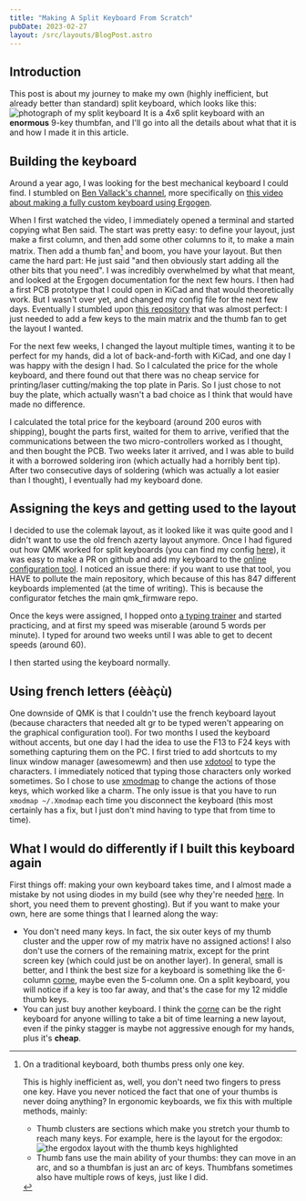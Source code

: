 ```yaml
---
title: "Making A Split Keyboard From Scratch"
pubDate: 2023-02-27
layout: /src/layouts/BlogPost.astro
---
```



## Introduction

This post is about my journey to make my own (highly inefficient, but already better than standard) split keyboard, which looks like this:
![photograph of my split keyboard](/assets/split_keyboard/supersplit.webp)
It is a 4x6 split keyboard with an **enormous** 9-key thumbfan, and I'll go into all the details about what that it is and how I made it in this article.

## Building the keyboard

Around a year ago, I was looking for the best mechanical keyboard I could find. I stumbled on [Ben Vallack's channel](https://www.youtube.com/channel/UC4NNPgQ9sOkBjw6GlkgCylg), more specifically on [this video about making a fully custom keyboard using Ergogen](https://www.youtube.com/watch?v=UKfeJrRIcxw).

When I first watched the video, I immediately opened a terminal and started copying what Ben said. The start was pretty easy: to define your layout, just make a first column, and then add some other columns to it, to make a main matrix. Then add a thumb fan[^1] and boom, you have your layout. But then came the hard part: He just said "and then obviously start adding all the other bits that you need". I was incredibly overwhelmed by what that meant, and looked at the Ergogen documentation for the next few hours. I then had a first PCB prototype that I could open in KiCad and that would theoretically work. But I wasn't over yet, and changed my config file for the next few days. Eventually I stumbled upon [this repository](https://github.com/scipioni/clavis) that was almost perfect: I just needed to add a few keys to the main matrix and the thumb fan to get the layout I wanted.

For the next few weeks, I changed the layout multiple times, wanting it to be perfect for my hands, did a lot of back-and-forth with KiCad, and one day I was happy with the design I had. So I calculated the price for the whole keyboard, and there found out that there was no cheap service for printing/laser cutting/making the top plate in Paris. So I just chose to not buy the plate, which actually wasn't a bad choice as I think that would have made no difference.

I calculated the total price for the keyboard (around 200 euros with shipping), bought the parts first, waited for them to arrive, verified that the communications between the two micro-controllers worked as I thought, and then bought the PCB. Two weeks later it arrived, and I was able to build it with a borrowed soldering iron (which actually had a horribly bent tip). After two consecutive days of soldering (which was actually a lot easier than I thought), I eventually had my keyboard done.

## Assigning the keys and getting used to the layout

I decided to use the colemak layout, as it looked like it was quite good and I didn't want to use the old french azerty layout anymore. Once I had figured out how QMK worked for split keyboards (you can find my config [here](https://github.com/qmk/qmk_firmware/tree/master/keyboards/supersplit)), it was easy to make a PR on github and add my keyboard to the [online configuration tool](https://config.qmk.fm/). I noticed an issue there: if you want to use that tool, you HAVE to pollute the main repository, which because of this has 847 different keyboards implemented (at the time of writing). This is because the configurator fetches the main qmk_firmware repo.

Once the keys were assigned, I hopped onto [a typing trainer](https://monkeytype.com/) and started practicing, and at first my speed was miserable (around 5 words per minute). I typed for around two weeks until I was able to get to decent speeds (around 60).

I then started using the keyboard normally.

## Using french letters (éèàçù)
One downside of QMK is that I couldn't use the french keyboard layout (because characters that needed alt gr to be typed weren't appearing on the graphical configuration tool). For two months I used the keyboard without accents, but one day I had the idea to use the F13 to F24 keys with something capturing them on the PC. I first tried to add shortcuts to my linux window manager (awesomewm) and then use [xdotool](https://man.archlinux.org/man/xdotool.1.en) to type the characters. I immediately noticed that typing those characters only worked sometimes. So I chose to use [xmodmap](https://wiki.archlinux.org/title/xmodmap) to change the actions of those keys, which worked like a charm. The only issue is that you have to run `xmodmap ~/.Xmodmap` each time you disconnect the keyboard (this most certainly has a fix, but I just don't mind having to type that from time to time).

## What I would do differently if I built this keyboard again

First things off: making your own keyboard takes time, and I almost made a mistake by not using diodes in my build (see why they're needed [here](https://deskthority.net/wiki/Rollover,_blocking_and_ghosting). In short, you need them to prevent ghosting). But if you want to make your own, here are some things that I learned along the way:
- You don't need many keys. In fact, the six outer keys of my thumb cluster and the upper row of my matrix have no assigned actions! I also don't use the corners of the remaining matrix, except for the print screen key (which could just be on another layer). In general, small is better, and I think the best size for a keyboard is something like the 6-column [corne](https://github.com/foostan/crkbd), maybe even the 5-column one. On a split keyboard, you will notice if a key is too far away, and that's the case for my 12 middle thumb keys.
- You can just buy another keyboard. I think the [corne](https://github.com/foostan/crkbd) can be the right keyboard for anyone willing to take a bit of time learning a new layout, even if the pinky stagger is maybe not aggressive enough for my hands, plus it's **cheap**.


[^1]: On a traditional keyboard, both thumbs press only one key.

    This is highly inefficient as, well, you don't need two fingers to press one key. Have you never noticed the fact that one of your thumbs is never doing anything? In ergonomic keyboards, we fix this with multiple methods, mainly:
    - Thumb clusters are sections which make you stretch your thumb to reach many keys. For example, here is the layout for the ergodox:
      ![the ergodox layout with the thumb keys highlighted](/assets/split_keyboard/ergodox-thumb-keys.webp)
    - Thumb fans use the main ability of your thumbs: they can move in an arc, and so a thumbfan is just an arc of keys. Thumbfans sometimes also have multiple rows of keys, just like I did.
